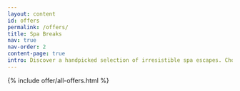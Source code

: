 ```yaml
---
layout: content
id: offers
permalink: /offers/
title: Spa Breaks
nav: true
nav-order: 2
content-page: true
intro: Discover a handpicked selection of irresistible spa escapes. Choose your five-star pampering and get set for a weekend of blissful relaxation. From beautiful country manors to refined city getaways, let our unique offers tempt your spa desires...
---
```


{% include offer/all-offers.html %}